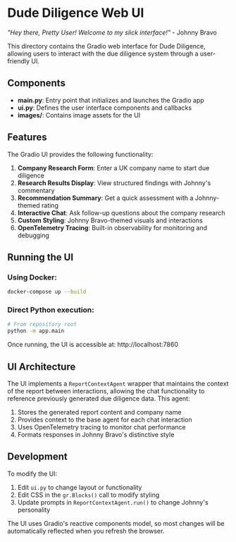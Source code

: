 # Dude Diligence Web UI

*"Hey there, Pretty User! Welcome to my slick interface!"* - Johnny Bravo

This directory contains the Gradio web interface for Dude Diligence, allowing users to interact with the due diligence system through a user-friendly UI.

## Components

- **main.py**: Entry point that initializes and launches the Gradio app
- **ui.py**: Defines the user interface components and callbacks
- **images/**: Contains image assets for the UI

## Features

The Gradio UI provides the following functionality:

1. **Company Research Form**: Enter a UK company name to start due diligence
2. **Research Results Display**: View structured findings with Johnny's commentary
3. **Recommendation Summary**: Get a quick assessment with a Johnny-themed rating
4. **Interactive Chat**: Ask follow-up questions about the company research
5. **Custom Styling**: Johnny Bravo-themed visuals and interactions
6. **OpenTelemetry Tracing**: Built-in observability for monitoring and debugging

## Running the UI

### Using Docker:

```bash
docker-compose up --build
```

### Direct Python execution:

```bash
# From repository root
python -m app.main
```

Once running, the UI is accessible at: http://localhost:7860

## UI Architecture

The UI implements a `ReportContextAgent` wrapper that maintains the context of the report between interactions, allowing the chat functionality to reference previously generated due diligence data. This agent:

1. Stores the generated report content and company name
2. Provides context to the base agent for each chat interaction
3. Uses OpenTelemetry tracing to monitor chat performance
4. Formats responses in Johnny Bravo's distinctive style

## Development

To modify the UI:

1. Edit `ui.py` to change layout or functionality
2. Edit CSS in the `gr.Blocks()` call to modify styling
3. Update prompts in `ReportContextAgent.run()` to change Johnny's personality

The UI uses Gradio's reactive components model, so most changes will be automatically reflected when you refresh the browser. 